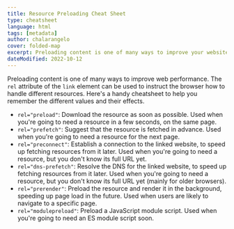 ```yaml
---
title: Resource Preloading Cheat Sheet
type: cheatsheet
language: html
tags: [metadata]
author: chalarangelo
cover: folded-map
excerpt: Preloading content is one of many ways to improve your website's performance.
dateModified: 2022-10-12
---
```


Preloading content is one of many ways to improve web performance. The `rel` attribute of the `link` element can be used to instruct the browser how to handle different resources. Here's a handy cheatsheet to help you remember the different values and their effects.

- `rel="preload"`: Download the resource as soon as possible. Used when you're going to need a resource in a few seconds, on the same page.
- `rel="prefetch"`: Suggest that the resource is fetched in advance. Used when you're going to need a resource for the next page.
- `rel="preconnect"`: Establish a connection to the linked website, to speed up fetching resources from it later. Used when you're going to need a resource, but you don't know its full URL yet.
- `rel="dns-prefetch"`: Resolve the DNS for the linked website, to speed up fetching resources from it later. Used when you're going to need a resource, but you don't know its full URL yet (mainly for older browsers).
- `rel="prerender"`: Preload the resource and render it in the background, speeding up page load in the future. Used when users are likely to navigate to a specific page.
- `rel="modulepreload"`: Preload a JavaScript module script. Used when you're going to need an ES module script soon.
